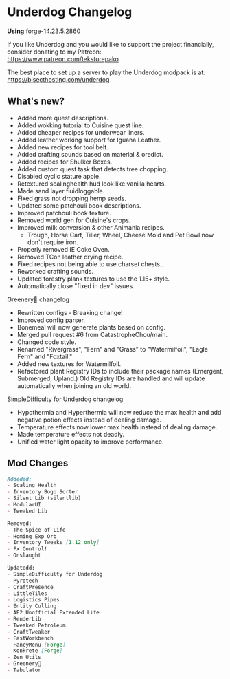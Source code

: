 # Underdog Changelog

**Using** forge-14.23.5.2860

If you like Underdog and you would like to support the project financially, consider donating to my Patreon: \
<https://www.patreon.com/teksturepako>

The best place to set up a server to play the Underdog modpack is at: \
<https://bisecthosting.com/underdog>

## What's new?

- Added more quest descriptions.
- Added wokking tutorial to Cuisine quest line.
- Added cheaper recipes for underwear liners.
- Added leather working support for Iguana Leather.
- Added new recipes for tool belt.
- Added crafting sounds based on material & oredict.
- Added recipes for Shulker Boxes.
- Added custom quest task that detects tree chopping.
- Disabled cyclic stature apple.
- Retextured scalinghealth hud look like vanilla hearts.
- Made sand layer fluidloggable.
- Fixed grass not dropping hemp seeds.
- Updated some patchouli book descriptions.
- Improved patchouli book texture.
- Removed world gen for Cuisine's crops.
- Improved milk conversion & other Animania recipes.
  - Trough, Horse Cart, Tiller, Wheel, Cheese Mold and Pet Bowl now don't require iron.
- Properly removed IE Coke Oven.
- Removed TCon leather drying recipe.
- Fixed recipes not being able to use charset chests..
- Reworked crafting sounds.
- Updated forestry plank textures to use the 1.15+ style.
- Automatically close "fixed in dev" issues.

Greenery🌿 changelog

- Rewritten configs - Breaking change!
- Improved config parser.
- Bonemeal will now generate plants based on config.
- Merged pull request #6 from CatastropheChou/main.
- Changed code style.
- Renamed "Rivergrass", "Fern" and "Grass" to "Watermilfoil", "Eagle Fern" and "Foxtail."
- Added new textures for Watermilfoil.
- Refactored plant Registry IDs to include their package names (Emergent, Submerged, Upland.) Old Registry IDs are handled and will update automatically when joining an old world.

SimpleDifficulty for Underdog changelog

- Hypothermia and Hyperthermia will now reduce the max health and add negative potion effects instead of dealing damage.
- Temperature effects now lower max health instead of dealing damage.
- Made temperature effects not deadly.
- Unified water light opacity to improve performance.

## Mod Changes

```markdown
Addeded:
- Scaling Health
- Inventory Bogo Sorter
- Silent Lib (silentlib)
- ModularUI
- Tweaked Lib

Removed:
- The Spice of Life
- Homing Exp Orb
- Inventory Tweaks [1.12 only]
- Fx Control!
- Onslaught

Updatedd:
- SimpleDifficulty for Underdog
- Pyrotech
- CraftPresence
- LittleTiles
- Logistics Pipes
- Entity Culling
- AE2 Unofficial Extended Life
- RenderLib
- Tweaked Petroleum
- CraftTweaker
- FastWorkbench
- FancyMenu [Forge]
- Konkrete [Forge]
- Zen Utils
- Greenery🌿
- Tabulator
```
